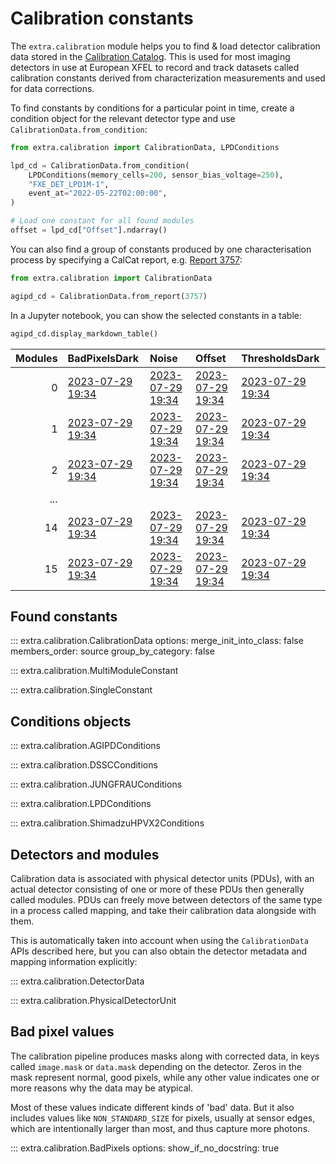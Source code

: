 # Calibration constants

The `extra.calibration` module helps you to find & load detector calibration
data stored in the [Calibration Catalog](https://in.xfel.eu/calibration/).
This is used for most imaging detectors in use at European XFEL to record
and track datasets called calibration constants derived from characterization
measurements and used for data corrections.

To find constants by conditions for a particular point in time, create a
condition object for the relevant detector type and use
`CalibrationData.from_condition`:

```python
from extra.calibration import CalibrationData, LPDConditions

lpd_cd = CalibrationData.from_condition(
    LPDConditions(memory_cells=200, sensor_bias_voltage=250),
    "FXE_DET_LPD1M-1",
    event_at="2022-05-22T02:00:00",
)

# Load one constant for all found modules
offset = lpd_cd["Offset"].ndarray()
```

You can also find a group of constants produced by one characterisation process
by specifying a CalCat report, e.g. [Report 3757](https://in.xfel.eu/calibration/reports/3757):

```python
from extra.calibration import CalibrationData

agipd_cd = CalibrationData.from_report(3757)
```

In a Jupyter notebook, you can show the selected constants in a table:

```python
agipd_cd.display_markdown_table()
```

| Modules | BadPixelsDark                                                                           | Noise                                                                                   | Offset                                                                                  | ThresholdsDark                                                                          |
|--------:|:----------------------------------------------------------------------------------------|:----------------------------------------------------------------------------------------|:----------------------------------------------------------------------------------------|:----------------------------------------------------------------------------------------|
|       0 | [2023-07-29 19:34](https://in.xfel.eu/calibration/calibration_constant_versions/172433) | [2023-07-29 19:34](https://in.xfel.eu/calibration/calibration_constant_versions/172424) | [2023-07-29 19:34](https://in.xfel.eu/calibration/calibration_constant_versions/172409) | [2023-07-29 19:34](https://in.xfel.eu/calibration/calibration_constant_versions/172442) |
|       1 | [2023-07-29 19:34](https://in.xfel.eu/calibration/calibration_constant_versions/172402) | [2023-07-29 19:34](https://in.xfel.eu/calibration/calibration_constant_versions/172395) | [2023-07-29 19:34](https://in.xfel.eu/calibration/calibration_constant_versions/172390) | [2023-07-29 19:34](https://in.xfel.eu/calibration/calibration_constant_versions/172416) |
|       2 | [2023-07-29 19:34](https://in.xfel.eu/calibration/calibration_constant_versions/172425) | [2023-07-29 19:34](https://in.xfel.eu/calibration/calibration_constant_versions/172410) | [2023-07-29 19:34](https://in.xfel.eu/calibration/calibration_constant_versions/172388) | [2023-07-29 19:34](https://in.xfel.eu/calibration/calibration_constant_versions/172435) |
|     ... |                                                                                      |
|      14 | [2023-07-29 19:34](https://in.xfel.eu/calibration/calibration_constant_versions/172407) | [2023-07-29 19:34](https://in.xfel.eu/calibration/calibration_constant_versions/172399) | [2023-07-29 19:34](https://in.xfel.eu/calibration/calibration_constant_versions/172392) | [2023-07-29 19:34](https://in.xfel.eu/calibration/calibration_constant_versions/172418) |
|      15 | [2023-07-29 19:34](https://in.xfel.eu/calibration/calibration_constant_versions/172421) | [2023-07-29 19:34](https://in.xfel.eu/calibration/calibration_constant_versions/172415) | [2023-07-29 19:34](https://in.xfel.eu/calibration/calibration_constant_versions/172406) | [2023-07-29 19:34](https://in.xfel.eu/calibration/calibration_constant_versions/172429) |


## Found constants

::: extra.calibration.CalibrationData
    options:
      merge_init_into_class: false
      members_order: source
      group_by_category: false

::: extra.calibration.MultiModuleConstant

::: extra.calibration.SingleConstant

## Conditions objects

::: extra.calibration.AGIPDConditions

::: extra.calibration.DSSCConditions

::: extra.calibration.JUNGFRAUConditions

::: extra.calibration.LPDConditions

::: extra.calibration.ShimadzuHPVX2Conditions

## Detectors and modules

Calibration data is associated with physical detector units (PDUs), with an actual
detector consisting of one or more of these PDUs then generally called modules. PDUs
can freely move between detectors of the same type in a process called mapping, and
take their calibration data alongside with them.

This is automatically taken into account when using the `CalibrationData` APIs described
here, but you can also obtain the detector metadata and mapping information explicitly:

::: extra.calibration.DetectorData

::: extra.calibration.PhysicalDetectorUnit

## Bad pixel values

The calibration pipeline produces masks along with corrected data, in keys
called `image.mask` or `data.mask` depending on the detector. Zeros in the mask
represent normal, good pixels, while any other value indicates one or more
reasons why the data may be atypical.

Most of these values indicate different kinds of 'bad' data. But it also
includes values like `NON_STANDARD_SIZE` for pixels, usually at sensor edges,
which are intentionally larger than most, and thus capture more photons.

::: extra.calibration.BadPixels
    options:
      show_if_no_docstring: true
